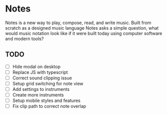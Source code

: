Notes
=========
Notes is a new way to play, compose, read, and write music. 
Built from scratch as a designed music language Notes asks a 
simple question, what would music notation look like if it were 
built today using computer software and modern tools?

## TODO

- [ ] Hide modal on desktop
- [ ] Replace JS with typescript
- [ ] Correct sound clipping issue
- [ ] Setup grid switching for note view
- [ ] Add settings to instruments
- [ ] Create more instruments
- [ ] Setup mobile styles and features
- [ ] Fix clip path to correct note overlap